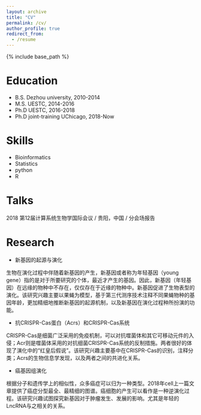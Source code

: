 ```yaml
---
layout: archive
title: "CV"
permalink: /cv/
author_profile: true
redirect_from:
  - /resume
---
```


{% include base_path %}

Education
======
* B.S. Dezhou university, 2010-2014
* M.S. UESTC, 2014-2016
* Ph.D UESTC, 2016-2018
* Ph.D joint-training UChicago, 2018-Now

Skills
======
* Bioinformatics
* Statistics
* python
* R

Talks
======
2018 第12届计算系统生物学国际会议 / 贵阳，中国 / 分会场报告
  
Research
======
* 新基因的起源与演化

生物在演化过程中伴随着新基因的产生，新基因或者称为年轻基因（young gene）指的是对于所要研究的个体，最近才产生的基因。因此，新基因（年轻基因）在远缘的物种中不存在，仅仅存在于近缘的物种中。新基因促进了生物表型的演化。该研究兴趣主要以果蝇为模型，基于第三代测序技术注释不同果蝇物种的基因年龄，更加精细地推断新基因的起源机制，以及新基因在演化过程种所扮演的功能。
* 抗CRISPR-Cas蛋白（Acrs）和CRISPR-Cas系统

CRISPR-Cas是细菌广泛采用的免疫机制，可以对抗噬菌体和其它可移动元件的入侵；Acr则是噬菌体采用的对抗细菌CRISPR-Cas系统的反制措施。两者很好的体现了演化中的“红皇后假说”。该研究兴趣主要基中在CRISPR-Cas的识别，注释分类；Acrs的生物信息学发现，以及两者之间的共进化关系。
* 癌基因组演化

根据分子和遗传学上的相似性，众多癌症可以归为一种类型。2018年cell上一篇文章提供了癌症分型最全、最精细的图谱。癌细胞的产生可以看作是一种逆演化过程。该研究兴趣试图探究新基因对于肿瘤发生、发展的影响。尤其是年轻的LncRNA与之相关的关系。
